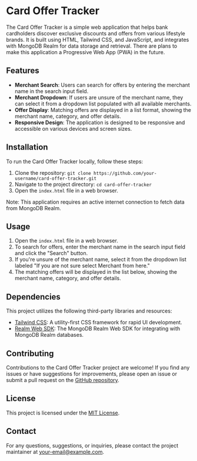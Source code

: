 # **Card Offer Tracker**

The Card Offer Tracker is a simple web application that helps bank cardholders discover exclusive discounts and offers from various lifestyle brands. It is built using HTML, Tailwind CSS, and JavaScript, and integrates with MongoDB Realm for data storage and retrieval. There are plans to make this application a Progressive Web App (PWA) in the future.

## **Features**

- **Merchant Search**: Users can search for offers by entering the merchant name in the search input field.
- **Merchant Dropdown**: If users are unsure of the merchant name, they can select it from a dropdown list populated with all available merchants.
- **Offer Display**: Matching offers are displayed in a list format, showing the merchant name, category, and offer details.
- **Responsive Design**: The application is designed to be responsive and accessible on various devices and screen sizes.

## **Installation**

To run the Card Offer Tracker locally, follow these steps:

1. Clone the repository: `git clone https://github.com/your-username/card-offer-tracker.git`
2. Navigate to the project directory: `cd card-offer-tracker`
3. Open the `index.html` file in a web browser.

Note: This application requires an active internet connection to fetch data from MongoDB Realm.

## **Usage**

1. Open the `index.html` file in a web browser.
2. To search for offers, enter the merchant name in the search input field and click the "Search" button.
3. If you're unsure of the merchant name, select it from the dropdown list labeled "If you are not sure select Merchant from here."
4. The matching offers will be displayed in the list below, showing the merchant name, category, and offer details.

## **Dependencies**

This project utilizes the following third-party libraries and resources:

- [Tailwind CSS](https://tailwindcss.com/): A utility-first CSS framework for rapid UI development.
- [Realm Web SDK](https://www.mongodb.com/docs/realm/web/): The MongoDB Realm Web SDK for integrating with MongoDB Realm databases.

## **Contributing**

Contributions to the Card Offer Tracker project are welcome! If you find any issues or have suggestions for improvements, please open an issue or submit a pull request on the [GitHub repository](https://github.com/your-username/card-offer-tracker).

## **License**

This project is licensed under the [MIT License](LICENSE).

## **Contact**

For any questions, suggestions, or inquiries, please contact the project maintainer at [your-email@example.com](mailto:your-email@example.com).
